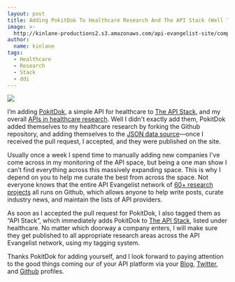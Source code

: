 ```yaml
---
layout: post
title: Adding PokitDok To Healthcare Research And The API Stack (Well They Did)
image: >-
  http://kinlane-productions2.s3.amazonaws.com/api-evangelist-site/company/logos/pokitdok.png
author:
  name: kinlane
tags:
  - Healthcare
  - Research
  - Stack
  - ddi
---
```

[![](http://kinlane-productions2.s3.amazonaws.com/api-evangelist-site/company/logos/pokitdok.png)](https://platform.pokitdok.com)

I’m adding [PokitDok](https://platform.pokitdok.com), a simple API for healthcare to [The API Stack](http://theapistack.com/), and my overall [APIs in healthcare research](http://healthcare.apievangelist.com/). Well I didn't exactly add them, PokitDok added themselves to my healthcare research by forking the Github repository, and adding themselves to the [JSON data source](https://github.com/kinlane/healthcare/blob/gh-pages/data/companies.json)—once I received the pull request, I accepted, and they were published on the site.

Usually once a week I spend time to manually adding new companies I've come across in my monitoring of the API space, but being a one man show I can’t find everything across this massively expanding space. This is why I depend on you to help me curate the best from across the space. Not everyone knows that the entire API Evangelist network of [60+ research projects](http://kinlane.com/projects/) all runs on Github, which allows anyone to help write posts, curate industry news, and maintain the lists of API providers.

As soon as I accepted the pull request for PokitDok, I also tagged them as “API Stack”, which immediately adds PokitDok to [The API Stack](http://theapistack.com/), listed under healthcare. No matter which doorway a company enters, I will make sure they get published to all appropriate research areas across the API Evangelist network, using my tagging system.

Thanks PokitDok for adding yourself, and I look forward to paying attention to the good things coming our of your API platform via your [Blog](https://pokitdok.com/blog/), [Twitter](https://twitter.com/PokitDok), and [Github](https://github.com/pokitdok) profiles.